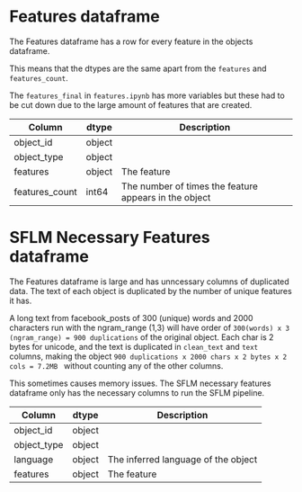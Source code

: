 # Features dataframe

The Features dataframe has a row for every feature in the objects dataframe.

This means that the dtypes are the same apart from the `features` and `features_count`.

The `features_final` in `features.ipynb` has more variables but these had to be cut down due to the large amount of features that are created.

| Column                | dtype   | Description |
|-----------------------|---------|-------------|
| object_id             | object  | |
| object_type           | object  | |
| features              | object  | The feature |
| features_count        | int64   | The number of times the feature appears in the object |

# SFLM Necessary Features dataframe

The Features dataframe is large and has unncessary columns of duplicated data. The text of each
 object is duplicated by the number of unique features it has. 
 
 A long text from facebook_posts of 300 (unique) words and 2000 characters run with the ngram_range 
 (1,3) will have order of `300(words) x 3 (ngram_range) = 900 duplications` of the original object.
  Each char is 2 bytes for unicode, and the text is duplicated in `clean_text` and `text
  ` columns, making the object `900 duplications x 2000 chars x 2 bytes x 2 cols = 7.2MB
  ` without counting any of the other columns.
      
This sometimes causes memory issues. The SFLM necessary features dataframe only has the
 necessary columns to run the SFLM pipeline.
  
| Column                | dtype   | Description |
|-----------------------|---------|-------------|
| object_id             | object  | |
| object_type           | object  | |
| language              | object  | The inferred language of the object |
| features              | object  | The feature |
